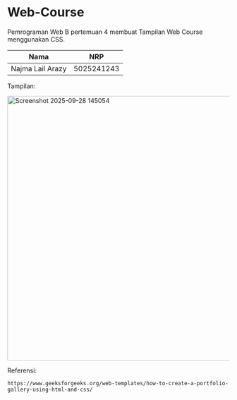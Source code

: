# Web-Course
Pemrograman Web B pertemuan 4 membuat Tampilan Web Course menggunakan CSS.

| Nama | NRP |
| ---- | --- |
| Najma Lail Arazy | 5025241243 |

Tampilan:

<img width="1200" height="600" alt="Screenshot 2025-09-28 145054" src="https://github.com/user-attachments/assets/721058a7-5201-40e6-84f0-79c82b4c66c2" />

Referensi:

`https://www.geeksforgeeks.org/web-templates/how-to-create-a-portfolio-gallery-using-html-and-css/`
